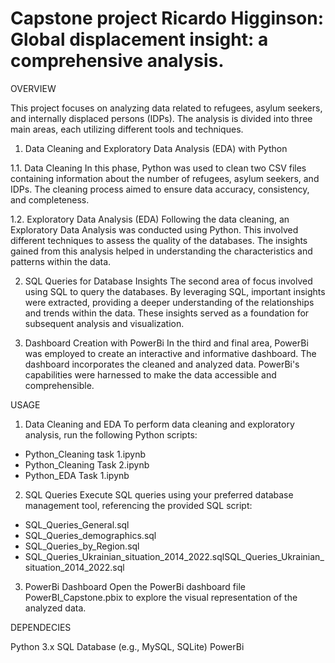 # Capstone project Ricardo Higginson: Global displacement insight: a comprehensive analysis.

OVERVIEW

This project focuses on analyzing data related to refugees, asylum seekers, and internally displaced persons (IDPs). The analysis is divided into three main areas, each utilizing different tools and techniques.

1. Data Cleaning and Exploratory Data Analysis (EDA) with Python
  
  1.1. Data Cleaning
In this phase, Python was used to clean two CSV files containing information about the number of refugees, asylum seekers, and IDPs. The cleaning process aimed to ensure data accuracy, consistency, and completeness.

  1.2. Exploratory Data Analysis (EDA)
Following the data cleaning, an Exploratory Data Analysis was conducted using Python. This involved different techniques to assess the quality of the databases. The insights gained from this analysis helped in understanding the characteristics and patterns within the data.

2. SQL Queries for Database Insights
The second area of focus involved using SQL to query the databases. By leveraging SQL, important insights were extracted, providing a deeper understanding of the relationships and trends within the data. These insights served as a foundation for subsequent analysis and visualization.

3. Dashboard Creation with PowerBi
In the third and final area, PowerBi was employed to create an interactive and informative dashboard. The dashboard incorporates the cleaned and analyzed data. PowerBi's capabilities were harnessed to make the data accessible and comprehensible.

USAGE

1. Data Cleaning and EDA
To perform data cleaning and exploratory analysis, run the following Python scripts:
- Python_Cleaning task 1.ipynb
- Python_Cleaning Task 2.ipynb
- Python_EDA Task 1.ipynb

2. SQL Queries
Execute SQL queries using your preferred database management tool, referencing the provided SQL script:

- SQL_Queries_General.sql
- SQL_Queries_demographics.sql
- SQL_Queries_by_Region.sql
- SQL_Queries_Ukrainian_situation_2014_2022.sqlSQL_Queries_Ukrainian_situation_2014_2022.sql

3. PowerBi Dashboard
Open the PowerBi dashboard file PowerBI_Capstone.pbix to explore the visual representation of the analyzed data.

DEPENDECIES

Python 3.x
SQL Database (e.g., MySQL, SQLite)
PowerBi


